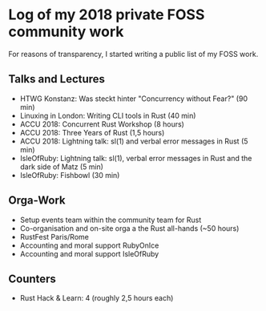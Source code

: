 # Log of my 2018 private FOSS community work

For reasons of transparency, I started writing a public list of my FOSS work.

## Talks and Lectures

* HTWG Konstanz: Was steckt hinter "Concurrency without Fear?" (90 min)
* Linuxing in London: Writing CLI tools in Rust (40 min)
* ACCU 2018: Concurrent Rust Workshop (8 hours)
* ACCU 2018: Three Years of Rust (1,5 hours)
* ACCU 2018: Lightning talk: sl(1) and verbal error messages in Rust (5 min)
* IsleOfRuby: Lightning talk: sl(1), verbal error messages in Rust and the dark side of Matz (5 min)
* IsleOfRuby: Fishbowl (30 min)

## Orga-Work

* Setup events team within the community team for Rust
* Co-organisation and on-site orga a the Rust all-hands (~50 hours)
* RustFest Paris/Rome
* Accounting and moral support RubyOnIce
* Accounting and moral support IsleOfRuby

## Counters

* Rust Hack & Learn: 4 (roughly 2,5 hours each)
